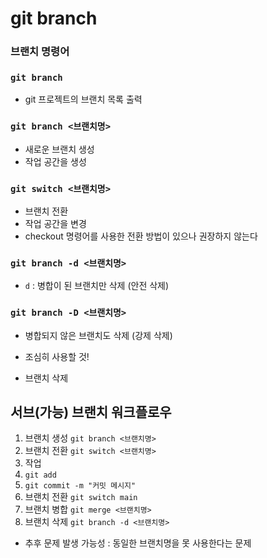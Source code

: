 # git branch

### 브랜치 명령어

### `git branch`

- git 프로젝트의 브랜치 목록 출력

### `git branch <브랜치명>`

- 새로운 브랜치 생성
- 작업 공간을 생성

### `git switch <브랜치명>`

- 브랜치 전환
- 작업 공간을 변경
- checkout 명령어를 사용한 전환 방법이 있으나 권장하지 않는다

### `git branch -d <브랜치명>`

- `d` : 병합이 된 브랜치만 삭제 (안전 삭제)

### `git branch -D <브랜치명>`

- 병합되지 않은 브랜치도 삭제 (강제 삭제)
- 조심히 사용할 것!

- 브랜치 삭제

## 서브(가능) 브랜치 워크플로우

1. 브랜치 생성 `git branch <브랜치명>`
2. 브랜치 전환 `git switch <브랜치명>`
3. 작업
4. `git add`
5. `git commit -m "커밋 메시지"`
6. 브랜치 전환 `git switch main`
7. 브랜치 병합 `git merge <브랜치명>`
8. 브랜치 삭제 `git branch -d <브랜치명>`

- 추후 문제 발생 가능성 : 동일한 브랜치명을 못 사용한다는 문제
